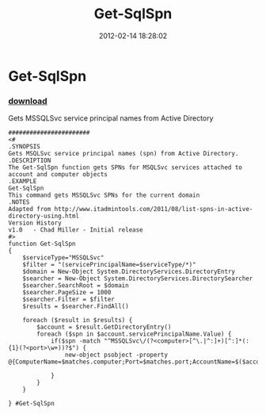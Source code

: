 ﻿---
pid:            3234
parent:         0
children:       
poster:         Chad Miller
title:          Get-SqlSpn
date:           2012-02-14 18:28:02
description:    Gets MSSQLSvc service principal names from Active Directory
format:         posh
---

# Get-SqlSpn

### [download](3234.ps1)  

Gets MSSQLSvc service principal names from Active Directory

```posh
#######################
<#
.SYNOPSIS
Gets MSQLSvc service principal names (spn) from Active Directory.
.DESCRIPTION
The Get-SqlSpn function gets SPNs for MSQLSvc services attached to account and computer objects
.EXAMPLE
Get-SqlSpn
This command gets MSSQLSvc SPNs for the current domain
.NOTES 
Adapted from http://www.itadmintools.com/2011/08/list-spns-in-active-directory-using.html
Version History 
v1.0   - Chad Miller - Initial release 
#>
function Get-SqlSpn
{
    $serviceType="MSSQLSvc"
    $filter = "(servicePrincipalName=$serviceType/*)"
    $domain = New-Object System.DirectoryServices.DirectoryEntry
    $searcher = New-Object System.DirectoryServices.DirectorySearcher
    $searcher.SearchRoot = $domain
    $searcher.PageSize = 1000
    $searcher.Filter = $filter
    $results = $searcher.FindAll()

    foreach ($result in $results) {
        $account = $result.GetDirectoryEntry()
        foreach ($spn in $account.servicePrincipalName.Value) {
            if($spn -match "^MSSQLSvc\/(?<computer>[^\.|^:]+)[^:]*(:{1}(?<port>\w+))?$") {
                new-object psobject -property @{ComputerName=$matches.computer;Port=$matches.port;AccountName=$($account.Name);SPN=$spn} 

            } 
        }
    }

} #Get-SqlSpn
```

